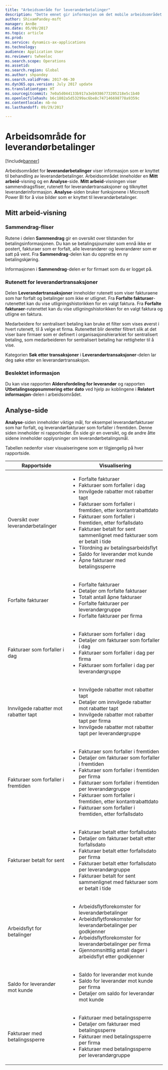 ```yaml
---
title: "Arbeidsområde for leverandørbetalinger"
description: "Dette emnet gir informasjon om det mobile arbeidsområdet for leverandørbetalinger. Arbeidsområdet for leverandørbetalinger viser informasjon som er knyttet til behandling av leverandørbetalinger."
author: ShivamPandey-msft
manager: AnnBe
ms.date: 05/09/2017
ms.topic: article
ms.prod: 
ms.service: dynamics-ax-applications
ms.technology: 
audience: Application User
ms.reviewer: twheeloc
ms.search.scope: Operations
ms.assetid: 
ms.search.region: Global
ms.author: shpandey
ms.search.validFrom: 2017-06-30
ms.dyn365.ops.version: July 2017 update
ms.translationtype: HT
ms.sourcegitcommit: 7e0a5d044133b917a3eb9386773205218e5c1b40
ms.openlocfilehash: b6c1802a5d53299ac6be8c747146698778a9359c
ms.contentlocale: nb-no
ms.lasthandoff: 09/29/2017

---
```


# <a name="vendor-payments-workspace"></a>Arbeidsområde for leverandørbetalinger

[!include[banner](../includes/banner.md)]

Arbeidsområdet for **leverandørbetalinger** viser informasjon som er knyttet til behandling av leverandørbetalinger. Arbeidsområdet inneholder en **Mitt arbeid**-visning og en **Analyse**-side. **Mitt arbeid**-visningen viser sammendragsfliser, rutenett for leverandørtransaksjoner og tilknyttet leverandørinformasjon. **Analyse**-siden bruker funksjonene i Microsoft Power BI for å vise bilder som er knyttet til leverandørbetalinger.

## <a name="my-work-view"></a>Mitt arbeid-visning

### <a name="summary-tiles"></a>Sammendrag-fliser

Rutene i delen **Sammendrag** gir en oversikt over tilstanden for betalingsinformasjonen. Du kan se betalingsjournaler som ennå ikke er postert, fakturaer som er forfalt, alle leverandører og leverandører som er satt på vent. Fra **Sammendrag**-delen kan du opprette en ny betalingskjøring.

Informasjonen i **Sammendrag**-delen er for firmaet som du er logget på.

### <a name="vendor-transactions-grids"></a>Rutenett for leverandørtransaksjoner

Delen **Leverandørtransaksjoner** inneholder rutenett som viser fakturaene som har forfalt og betalinger som ikke er utlignet. Fra **Forfalte fakturaer**-rutenettet kan du vise utligningshistorikken for en valgt faktura. Fra **Forfalte fakturaer**-rutenettet kan du vise utligningshistorikken for en valgt faktura og utligne en faktura.

Medarbeidere for sentralisert betaling kan bruke et filter som vises øverst i hvert rutenett, til å velge et firma. Rutenettet blir deretter filtrert slik at det viser bare firmaer som er definert i organisasjonshierarkiet for sentralisert betaling, som medarbeideren for sentralisert betaling har rettigheter til å vise.

Kategorien **Søk etter transaksjoner** i **Leverandørtransaksjoner**-delen lar deg søke etter en leverandørtransaksjon.

### <a name="related-information"></a>Beslektet informasjon

Du kan vise rapporten **Aldersfordeling for leverandør** og rapporten **Utbetalingsoppsummering etter dato** ved hjelp av koblingene i **Relatert informasjon**-delen i arbeidsområdet.

## <a name="analytics-page"></a>Analyse-side

**Analyse**-siden inneholder viktige mål, for eksempel leverandørfakturaer som har forfalt, og leverandørfakturaer som forfaller i fremtiden. Denne siden inneholder ni rapportsider. Én side gir en oversikt, og de andre åtte sidene inneholder opplysninger om leverandørbetalingsmål.

Tabellen nedenfor viser visuaiseringene som er tilgjengelig på hver rapportside.

| Rapportside | Visualisering |
|-------------|---------------|
| Oversikt over leverandørbetalinger | <ul><li>Forfalte fakturaer</li><li>Fakturaer som forfaller i dag</li><li>Innvilgede rabatter mot rabatter tapt</li><li>Fakturaer som forfaller i fremtiden, etter kontantrabattdato</li><li>Fakturaer som forfaller i fremtiden, etter forfallsdato</li><li>Fakturaer betalt for sent sammenlignet med fakturaer som er betalt i tide</li><li>Tilordning av betalingsarbeidsflyt</li><li>Saldo for leverandør mot kunde</li><li>Åpne fakturaer med betalingssperre</li></ul> |
| Forfalte fakturaer | <ul><li>Forfalte fakturaer</li><li>Detaljer om forfalte fakturaer</li><li>Totalt antall åpne fakturaer</li><li>Forfalte fakturaer per leverandørgruppe</li><li>Forfalte fakturaer per firma</li></ul> |
| Fakturaer som forfaller i dag | <ul><li>Fakturaer som forfaller i dag</li><li>Detaljer om fakturaer som forfaller i dag</li><li>Fakturaer som forfaller i dag per firma</li><li>Fakturaer som forfaller i dag per leverandørgruppe</li></ul> |
| Innvilgede rabatter mot rabatter tapt | <ul><li>Innvilgede rabatter mot rabatter tapt</li><li>Detaljer om innvilgede rabatter mot rabatter tapt</li><li>Innvilgede rabatter mot rabatter tapt per firma</li><li>Innvilgede rabatter mot rabatter tapt per leverandørgruppe</li></ul> |
| Fakturaer som forfaller i fremtiden | <ul><li>Fakturaer som forfaller i fremtiden</li><li>Detaljer om fakturaer som forfaller i fremtiden</li><li>Fakturaer som forfaller i fremtiden per firma</li><li>Fakturaer som forfaller i fremtiden per leverandørgruppe</li><li>Fakturaer som forfaller i fremtiden, etter kontantrabattdato</li><li>Fakturaer som forfaller i fremtiden, etter forfallsdato</li></ul> |
| Fakturaer betalt for sent | <ul><li>Fakturaer betalt etter forfallsdato</li><li>Detaljer om fakturaer betalt etter forfallsdato</li><li>Fakturaer betalt etter forfallsdato per firma</li><li>Fakturaer betalt etter forfallsdato per leverandørgruppe</li><li>Fakturaer betalt for sent sammenlignet med fakturaer som er betalt i tide</li></ul> |
| Arbeidsflyt for betalinger | <ul><li>Arbeidsflytforekomster for leverandørbetalinger</li><li>Arbeidsflytforekomster for leverandørbetalinger per godkjenner</li><li>Arbeidsflytforekomster for leverandørbetalinger per firma</li><li>Gjennomsnittlig antall dager i arbeidsflyt etter godkjenner</li></ul> |
| Saldo for leverandør mot kunde | <ul><li>Saldo for leverandør mot kunde</li><li>Saldo for leverandør mot kunde per firma</li><li>Detaljer om saldo for leverandør mot kunde</li></ul> |
| Fakturaer med betalingssperre | <ul><li>Fakturaer med betalingssperre</li><li>Detaljer om fakturaer med betalingssperre</li><li>Fakturaer med betalingssperre per firma</li><li>Fakturaer med betalingssperre per leverandørgruppe</li></ul> |

